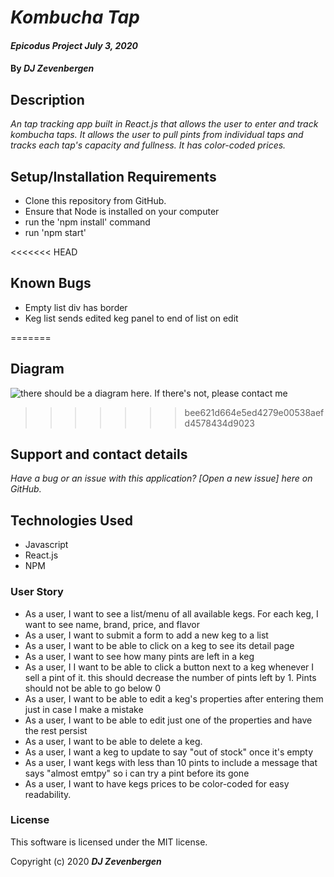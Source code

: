 # _Kombucha Tap_
#### _Epicodus Project July 3, 2020_

#### By _**DJ Zevenbergen**_

## Description

_An tap tracking app built in React.js that allows the user to enter and track kombucha taps. It allows the user to pull pints from individual taps and tracks each tap's capacity and fullness. It has color-coded prices._


## Setup/Installation Requirements

* Clone this repository from GitHub.
* Ensure that Node is installed on your computer
* run the 'npm install' command
* run 'npm start'

<<<<<<< HEAD

## Known Bugs

- Empty list div has border
- Keg list sends edited keg panel to end of list on edit

=======
## Diagram

![there should be a diagram here. If there's not, please contact me](https://i.imgur.com/Oq6kWQa.jpg "My incredible diagram")
>>>>>>> bee621d664e5ed4279e00538aefd4578434d9023

## Support and contact details

_Have a bug or an issue with this application? [Open a new issue] here on GitHub._


## Technologies Used

* Javascript
* React.js
* NPM 


### User Story

* As a user, I want to see a list/menu of all available kegs. For each keg, I want to see name, brand, price, and flavor
* As a user, I want to submit a form to add a new keg to a list
* As a user, I want to be able to click on a keg to see its detail page
* As a user, I want to see how many pints are left in a keg
* As a user, I I want to be able to click a button next to a keg whenever I sell a pint of it. this should decrease the number of pints left by 1. Pints should not be able to go below 0
* As a user, I want to be able to edit a keg's properties after entering them just in case I make a mistake
* As a user, I want to be able to edit just one of the properties and have the rest persist
* As a user, I want to be able to delete a keg.
* As a user, I want a keg to update to say "out of stock" once it's empty
* As a user, I want kegs with less than 10 pints to include a message that says "almost emtpy" so i can try a pint before its gone
* As a user, I want to have kegs prices to be color-coded for easy readability. 


### License
This software is licensed under the MIT license.

Copyright (c) 2020 **_DJ Zevenbergen_**
